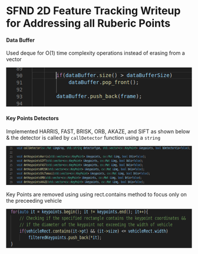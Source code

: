 # SFND 2D Feature Tracking Writeup for Addressing all Ruberic Points

#### Data Buffer
Used deque for O(1) time complexity operations instead of erasing from a vector

<img src="images/deque.png" width="512" height="106" />

#### Key Points Detectors
Implemented HARRIS, FAST, BRISK, ORB, AKAZE, and SIFT as shown below & 
the detector is called by `callDetector` function using a `string`

<img src="images/detectors.png" width="512" height="106" />

Key Points are removed using using rect.contains method to focus only
on the preceeding vehicle 

<img src="images/keypoints removal.png" width="512" height="106" />